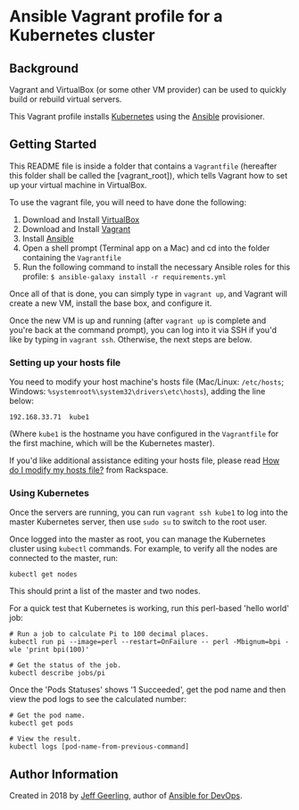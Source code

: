# Ansible Vagrant profile for a Kubernetes cluster

## Background

Vagrant and VirtualBox (or some other VM provider) can be used to quickly build or rebuild virtual servers.

This Vagrant profile installs [Kubernetes](https://kubernetes.io) using the [Ansible](http://www.ansible.com/) provisioner.

## Getting Started

This README file is inside a folder that contains a `Vagrantfile` (hereafter this folder shall be called the [vagrant_root]), which tells Vagrant how to set up your virtual machine in VirtualBox.

To use the vagrant file, you will need to have done the following:

  1. Download and Install [VirtualBox](https://www.virtualbox.org/wiki/Downloads)
  2. Download and Install [Vagrant](https://www.vagrantup.com/downloads.html)
  3. Install [Ansible](http://docs.ansible.com/ansible/latest/intro_installation.html)
  4. Open a shell prompt (Terminal app on a Mac) and cd into the folder containing the `Vagrantfile`
  5. Run the following command to install the necessary Ansible roles for this profile: `$ ansible-galaxy install -r requirements.yml`

Once all of that is done, you can simply type in `vagrant up`, and Vagrant will create a new VM, install the base box, and configure it.

Once the new VM is up and running (after `vagrant up` is complete and you're back at the command prompt), you can log into it via SSH if you'd like by typing in `vagrant ssh`. Otherwise, the next steps are below.

### Setting up your hosts file

You need to modify your host machine's hosts file (Mac/Linux: `/etc/hosts`; Windows: `%systemroot%\system32\drivers\etc\hosts`), adding the line below:

    192.168.33.71  kube1

(Where `kube1` is the hostname you have configured in the `Vagrantfile` for the first machine, which will be the Kubernetes master).

If you'd like additional assistance editing your hosts file, please read [How do I modify my hosts file?](http://www.rackspace.com/knowledge_center/article/how-do-i-modify-my-hosts-file) from Rackspace.

### Using Kubernetes

Once the servers are running, you can run `vagrant ssh kube1` to log into the master Kubernetes server, then use `sudo su` to switch to the root user.

Once logged into the master as root, you can manage the Kubernetes cluster using `kubectl` commands. For example, to verify all the nodes are connected to the master, run:

    kubectl get nodes

This should print a list of the master and two nodes.

For a quick test that Kubernetes is working, run this perl-based 'hello world' job:

    # Run a job to calculate Pi to 100 decimal places.
    kubectl run pi --image=perl --restart=OnFailure -- perl -Mbignum=bpi -wle 'print bpi(100)'
    
    # Get the status of the job.
    kubectl describe jobs/pi

Once the 'Pods Statuses' shows '1 Succeeded', get the pod name and then view the pod logs to see the calculated number:

    # Get the pod name.
    kubectl get pods
    
    # View the result.
    kubectl logs [pod-name-from-previous-command]

## Author Information

Created in 2018 by [Jeff Geerling](https://www.jeffgeerling.com/), author of [Ansible for DevOps](https://www.ansiblefordevops.com/).
